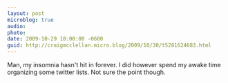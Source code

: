 ```yaml
---
layout: post
microblog: true
audio: 
photo: 
date: 2009-10-29 18:00:00 -0600
guid: http://craigmcclellan.micro.blog/2009/10/30/t5281624683.html
---
```

Man, my insomnia hasn't hit in forever.  I did however spend my awake time organizing some twitter lists. Not sure the point though.
